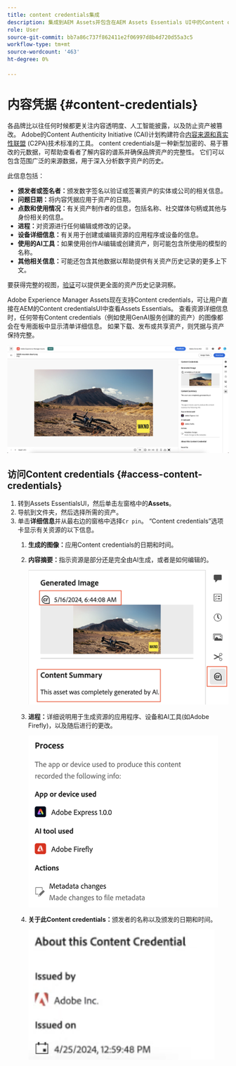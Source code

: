 ```yaml
---
title: content credentials集成
description: 集成到AEM Assets并包含在AEM Assets Essentials UI中的Content credentials可以提供资源历史记录的上下文，包括资源的创建方式以及参与创建该资源的人员。 就像数字内容的营养标签一样，Content credentials可以帮助提高透明度并与受众建立信任。
role: User
source-git-commit: bb7a86c737f862411e2f06997d8b4d720d55a3c5
workflow-type: tm+mt
source-wordcount: '463'
ht-degree: 0%

---
```



# 内容凭据 {#content-credentials}

各品牌比以往任何时候都更关注内容透明度、人工智能披露，以及防止资产被篡改。 Adobe的Content Authenticity Initiative (CAI)计划构建符合[内容来源和真实性联盟](https://c2pa.org/specifications/specifications/1.1/specs/C2PA_Specification.html#_trust_model) (C2PA)技术标准的工具。 content credentials是一种新型加密的、易于篡改的元数据，可帮助查看者了解内容的谱系并确保品牌资产的完整性。 它们可以包含范围广泛的来源数据，用于深入分析数字资产的历史。

此信息包括：

* **颁发者或签名者：**&#x200B;颁发数字签名以验证或签署资产的实体或公司的相关信息。
* **问题日期：**&#x200B;将内容凭据应用于资产的日期。
* **点数和使用情况：**&#x200B;有关资产制作者的信息，包括名称、社交媒体句柄或其他与身份相关的信息。
* **进程：**&#x200B;对资源进行任何编辑或修改的记录。
* **设备详细信息：**&#x200B;有关用于创建或编辑资源的应用程序或设备的信息。
* **使用的AI工具：**&#x200B;如果使用创作AI编辑或创建资产，则可能包含所使用的模型的名称。
* **其他相关信息：**&#x200B;可能还包含其他数据以帮助提供有关资产历史记录的更多上下文。

要获得完整的视图，[验证](https://contentcredentials.org/verify)可以提供更全面的资产历史记录洞察。

Adobe Experience Manager Assets现在支持Content credentials，可让用户直接在AEM的Content credentialsUI中查看Assets Essentials。 查看资源详细信息时，任何带有Content credentials（例如使用GenAI服务创建的资产）的图像都会在专用面板中显示清单详细信息。 如果下载、发布或共享资产，则凭据与资产保持完整。

![资源](/help/using/assets/content-credentials.png)

## 访问Content credentials {#access-content-credentials}

1. 转到Assets EssentialsUI，然后单击左窗格中的&#x200B;**Assets**。
1. 导航到文件夹，然后选择所需的资产。
1. 单击&#x200B;**详细信息**&#x200B;并从最右边的窗格中选择`Cr pin`。 “Content credentials”选项卡显示有关资源的以下信息。
   1. **生成的图像：**&#x200B;应用Content credentials的日期和时间。
   1. **内容摘要：**&#x200B;指示资源是部分还是完全由AI生成，或者是如何编辑的。

      ![内容摘要](/help/using/assets/content-credentials1.png)
   1. **进程：**&#x200B;详细说明用于生成资源的应用程序、设备和AI工具(如Adobe Firefly)，以及随后进行的更改。

      ![进程](/help/using/assets/CR-Process.png)
   1. **关于此Content credentials：**&#x200B;颁发者的名称以及颁发的日期和时间。

      ![颁发者](/help/using/assets/CR-issuer.png)